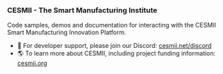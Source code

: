 ### CESMII - The Smart Manufacturing Institute

Code samples, demos and documentation for interacting with the CESMII Smart Manufacturing Innovation Platform.

- 💬 For developer support, please join our Discord: [cesmii.net/discord](https://www.cesmii.net/discord)
- 🌎 To learn more about CESMII, including project funding information: [cesmii.org](https://www.cesmii.org)
